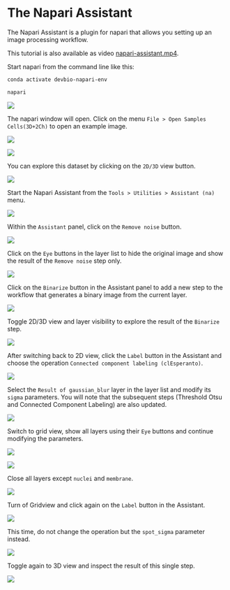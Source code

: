 # The Napari Assistant

The Napari Assistant is a plugin for napari that allows you setting up an image processing workflow.

This tutorial is also available as video [napari-assistant.mp4](images/napari-assistant.mp4).

Start napari from the command line like this:

```bash
conda activate devbio-napari-env

napari
```

![](images/napari-assistant01.jpg)

The napari window will open. Click on the menu `File > Open Samples Cells(3D+2Ch)` to open an example image.

![](images/napari-assistant02.jpg)

![](images/napari-assistant03.jpg)

You can explore this dataset by clicking on the `2D/3D` view button.

![](images/napari-assistant04.jpg)

Start the Napari Assistant from the `Tools > Utilities > Assistant (na)` menu.

![](images/napari-assistant05.jpg)

Within the `Assistant` panel, click on the `Remove noise` button.

![](images/napari-assistant06.jpg)

Click on the `Eye` buttons in the layer list to hide the original image and show the result of the `Remove noise` step only.

![](images/napari-assistant07.jpg)

Click on the `Binarize` button in the Assistant panel to add a new step to the workflow that generates a binary image from the current layer.

![](images/napari-assistant08.jpg)

Toggle 2D/3D view and layer visibility to explore the result of the `Binarize` step.

![](images/napari-assistant09.jpg)

After switching back to 2D view, click the `Label` button in the Assistant and choose the operation `Connected component labeling (clEsperanto)`.

![](images/napari-assistant11.jpg)

Select the `Result of gaussian_blur` layer in the layer list and modify its `sigma` parameters. You will note that the subsequent steps (Threshold Otsu and Connected Component Labeling) are also updated.

![](images/napari-assistant12.jpg)

Switch to grid view, show all layers using their `Eye` buttons and continue modifying the parameters.

![](images/napari-assistant13.jpg)

![](images/napari-assistant14.jpg)

Close all layers except `nuclei` and `membrane`.

![](images/napari-assistant15.jpg)

Turn of Gridview and click again on the `Label` button in the Assistant.

![](images/napari-assistant16.jpg)

This time, do not change the operation but the `spot_sigma` parameter instead.

![](images/napari-assistant17.jpg)

Toggle again to 3D view and inspect the result of this single step.

![](images/napari-assistant18.jpg)







